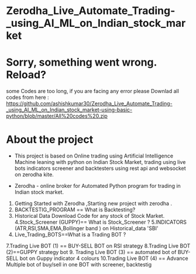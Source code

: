 # Zerodha_Live_Automate_Trading-_using_AI_ML_on_Indian_stock_market
# Sorry, something went wrong. Reload? #
some Codes are too long, if you are facing any error please Downlad all codes from here : https://github.com/ashishkumar30/Zerodha_Live_Automate_Trading-_using_AI_ML_on_Indian_stock_market-using-basic-python/blob/master/All%20codes%20.zip

# About the project # 
* This project is based on Online trading using Artificial Intelligence Machine leaning with python on Indian Stock Market, trading using live bots indicators screener and backtesters using rest api and websocket on zerodha kite.

* Zerodha    - online broker for Automated Python program for trading in Indian stock market.  

1. Getting Started with Zerodha ,Starting new project with zerodha .
2. BACKTESTIG_PROGRAM == What is Backtesting?
3. Historical Data Download Code for any stock of Stock Market.
4.Stock_Screener (GUPPY)== What is Stock_Screener ?
5.INDICATORS (ATR,RSI,SMA,EMA,Bollinger band ) on Historical_data 'SBI'
6. Live_Trading_BOTS==What is a Trading BOT ?

7.Trading Live BOT (1) == BUY-SELL BOT on RSI strategy
8.Trading Live BOT (2)==GUPPY strategy bot
9. Trading Live BOT (3) == automated bot of BUY-SELL bot on Guppy indicator 4 colours
10.Trading Live BOT (4) == Advance Multiple bot of buy/sell in one BOT with screener, backtestig
